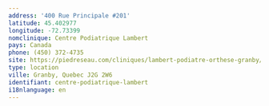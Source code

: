 ```yaml
---
address: '400 Rue Principale #201'
latitude: 45.402977
longitude: -72.73399
nomclinique: Centre Podiatrique Lambert
pays: Canada
phone: (450) 372-4735
site: https://piedreseau.com/cliniques/lambert-podiatre-orthese-granby/
type: location
ville: Granby, Quebec J2G 2W6
identifiant: centre-podiatrique-lambert
i18nlanguage: en
---
```


